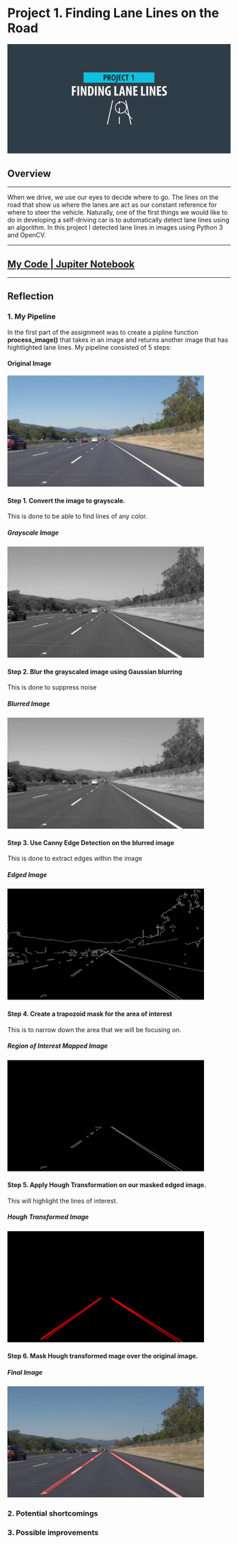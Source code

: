 # **Project 1. Finding Lane Lines on the Road** 

<img src="CarND-P1.jpg" alt="Title Image" />

## Overview
---

When we drive, we use our eyes to decide where to go.  The lines on the road that show us where the lanes are act as our constant reference for where to steer the vehicle.  Naturally, one of the first things we would like to do in developing a self-driving car is to automatically detect lane lines using an algorithm.
In this project I detected lane lines in images using Python 3 and OpenCV.

---

## [My Code | Jupiter Notebook](https://github.com/egillanton/Udacity-SDCND/blob/master/1.%20Computer%20Vision%20and%20Deep%20Learning/P1%20Finding%20Lane%20Lines%20on%20the%20Road/P1.ipynb)

---

## Reflection

### 1. My Pipeline
In the first part of the assignment was to create a pipline function **process_image()** that takes in an image and returns another image that has hightlighted lane lines. My pipeline consisted of 5 steps:

#### Original Image
<img src="display_images_output/original_image.jpg" alt="Original Image" height="250" />

#### Step 1. Convert the image to grayscale.

This is done to  be able to find lines of any color.

##### Grayscale Image
<img src="display_images_output/gray_image.jpg" alt="Grayscale Image" height="250"  />

#### Step 2. Blur the grayscaled image using Gaussian  blurring

This is done to suppress noise

##### Blurred Image
<img src="display_images_output/blurred_image.jpg" alt="Grayscale Image" height="250"  />

#### Step 3. Use Canny Edge Detection on the blurred image

This is done to extract edges within the image

##### Edged Image
<img src="display_images_output/edged_image.jpg" alt="Edged Image" height="250"  />

#### Step 4. Create a trapozoid mask for the area of interest

This is to narrow down the area that we will be focusing on.

##### Region of Interest Mapped Image
<img src="display_images_output/roi_img.jpg" alt="Region of Interest Mapped Image" height="250"  />


#### Step 5. Apply Hough Transformation on our masked edged image.

This will highlight the lines of interest.

##### Hough Transformed Image
<img src="display_images_output/houghed_image.jpg" alt="Hough Transformed Image" height="250"  />


#### Step 6. Mask Hough transformed mage over the original image.

##### Final Image
<img src="display_images_output/final_image.jpg" alt="Hough Transformed Image" height="250"  />

### 2. Potential shortcomings

### 3. Possible improvements

